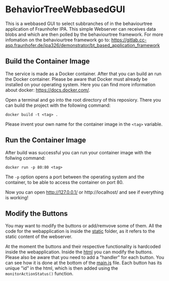 # BehaviorTreeWebbasedGUI
This is a webbased GUI to select subbranches of in the behaviourtree application of Fraunhofer IPA. 
This simple Webserver can receives data blobs and which are then polled by the behaviourtree framework.
For more infomation on the behaviourtree framework go to:
https://gitlab.cc-asp.fraunhofer.de/ipa326/demonstrator/bt_based_application_framework



## Build the Container Image
The service is made as a Docker container. After that you can build an run the Docker container. Please be aware that Docker must already be installed on your operating system. Here you can find more information about docker: https://docs.docker.com/.

Open a terminal and go into the root directory of this reposiory. There you can build the project with the following command:
```
docker build -t <tag> .
```
Please invent your own name for the container image in the ```<tag>``` variable.

## Run the Container Image
After build was successful you can run your container image with the follwing command:
```
docker run -p 80:80 <tag>
```
The ```-p``` option opens a port between the operating system and the container, to be able to access the container on port 80.

Now you can open http://127.0.0.1/ or http://localhost/ and see if everything is working!

## Modify the Buttons
You may want to modify the buttons or add/remvove some of them. All the code for the webapplication is inside the [static](static/) folder, as it refers to the static content of the webserver.

At the moment the buttons and their respective functionality is hardcoded inside the webapplication.
Inside the [html](static/html/main.html) you can modify the buttons. Please also be aware that you need to add a "handler" for each button. You can see how it is done at the bottom of the [main.js](static/script/main.js) file. Each button has its unique "id" in the html, which is then added using the ```monitorActionStatus()``` function.
